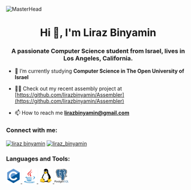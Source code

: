
![MasterHead](https://cdn.dribbble.com/users/1803678/screenshots/3652824/media/ec8d4b3c350813be65b1711a528c5143.gif)

<h1 align="center">Hi 👋, I'm Liraz Binyamin</h1>
<h3 align="center">A passionate Computer Science student from Israel, lives in Los Angeles, California.</h3>

- 🌱 I’m currently studying **Computer Science in The Open University of Israel**

- 👨‍💻 Check out my recent assembly project at [https://github.com/lirazbinyamin/Assembler](https://github.com/lirazbinyamin/Assembler)

- 📫 How to reach me **lirazbinyamin@gmail.com**

<h3 align="left">Connect with me:</h3>
<p align="left">
<a href="https://linkedin.com/in/liraz-binyamin" target="blank"><img align="center" src="https://raw.githubusercontent.com/rahuldkjain/github-profile-readme-generator/master/src/images/icons/Social/linked-in-alt.svg" alt="liraz binyamin" height="30" width="40" /></a>
<a href="https://www.instagram.com/liraz_binyamin/" target="blank"><img align="center" src="https://raw.githubusercontent.com/rahuldkjain/github-profile-readme-generator/master/src/images/icons/Social/instagram.svg" alt="liraz_binyamin" height="30" width="40" /></a>
</p>

<h3 align="left">Languages and Tools:</h3>
<p align="left"> <a href="https://www.cprogramming.com/" target="_blank" rel="noreferrer"> <img src="https://raw.githubusercontent.com/devicons/devicon/master/icons/c/c-original.svg" alt="c" width="40" height="40"/> </a> <a href="https://www.java.com" target="_blank" rel="noreferrer"> <img src="https://raw.githubusercontent.com/devicons/devicon/master/icons/java/java-original.svg" alt="java" width="40" height="40"/> </a> <a href="https://www.linux.org/" target="_blank" rel="noreferrer"> <img src="https://raw.githubusercontent.com/devicons/devicon/master/icons/linux/linux-original.svg" alt="linux" width="40" height="40"/> </a> <a href="https://www.postgresql.org" target="_blank" rel="noreferrer"> <img src="https://raw.githubusercontent.com/devicons/devicon/master/icons/postgresql/postgresql-original-wordmark.svg" alt="postgresql" width="40" height="40"/> </a> </p>

